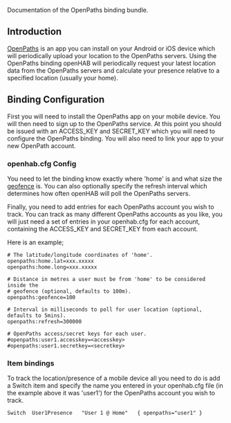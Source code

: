 Documentation of the OpenPaths binding bundle.

## Introduction

[OpenPaths](https://openpaths.cc/‎) is an app you can install on your Android or iOS device which will periodically upload your location to the OpenPaths servers. Using the OpenPaths binding openHAB will periodically request your latest location data from the OpenPaths servers and calculate your presence relative to a specified location (usually your home).

## Binding Configuration

First you will need to install the OpenPaths app on your mobile device. You will then need to sign up to the OpenPaths service. At this point you should be issued with an ACCESS_KEY and SECRET_KEY which you will need to configure the OpenPaths binding. You will also need to link your app to your new OpenPath account.

### openhab.cfg Config

You need to let the binding know exactly where 'home' is and what size the [geofence](http://en.wikipedia.org/wiki/Geo-fence) is. You can also optionally specify the refresh interval which determines how often openHAB will poll the OpenPaths servers. 

Finally, you need to add entries for each OpenPaths account you wish to track. You can track as many different OpenPaths accounts as you like, you will just need a set of entries in your openhab.cfg for each account, containing the ACCESS_KEY and SECRET_KEY from each account.

Here is an example;

    # The latitude/longitude coordinates of 'home'.
    openpaths:home.lat=xxx.xxxxx
    openpaths:home.long=xxx.xxxxx

    # Distance in metres a user must be from 'home' to be considered inside the 
    # geofence (optional, defaults to 100m). 
    openpaths:geofence=100

    # Interval in milliseconds to poll for user location (optional, defaults to 5mins).
    openpaths:refresh=300000

    # OpenPaths access/secret keys for each user.
    #openpaths:user1.accesskey=<accesskey>
    #openpaths:user1.secretkey=<secretkey>

### Item bindings

To track the location/presence of a mobile device all you need to do is add a Switch item and specify the name you entered in your openhab.cfg file (in the example above it was 'user1') for the OpenPaths account you wish to track.

    Switch  User1Presence   "User 1 @ Home"   { openpaths="user1" }

